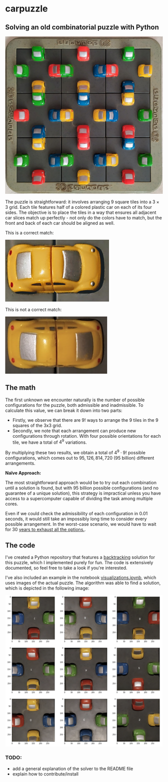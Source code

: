 # carpuzzle

## Solving an old combinatorial puzzle with Python

![the puzle in some random configuration](data/imgs/puzzle.jpg)

The puzzle is straightforward: it involves arranging $9$ square tiles into a $3\times 3$ grid. Each tile features half of a colored plastic car on each of its four sides. The objective is to place the tiles in a way that ensures all adjacent car slices match up perfectly - not only do the colors have to match, but the front and back of each car should be aligned as well.

This is a correct match:

![match](data/imgs/match.png)

This is not a correct match:

![unmatch](data/imgs/unmatch.png)

## The math

The first unknown we encounter naturally is the number of possible configurations for the puzzle, both admissible and inadmissible. To calculate this value, we can break it down into two parts:

- Firstly, we observe that there are $9!$ ways to arrange the 9 tiles in the 9 squares of the 3x3 grid.
- Secondly, we note that each arrangement can produce new configurations through rotation. With four possible orientations for each tile, we have a total of $4^9$ variations.

By multiplying these two results, we obtain a total of $4^9 \cdot 9!$ possible configurations, which comes out to $95,126,814,720$ (95 billion) different arrangements.

**Naïve Approach:**

The most straightforward approach would be to try out each combination until a solution is found, but with 95 billion possible configurations (and no guarantee of a unique solution), this strategy is impractical unless you have access to a supercomputer capable of dividing the task among multiple cores.

Even if we could check the admissibility of each configuration in 0.01 seconds, it would still take an impossibly long time to consider every possible arrangement. In the worst-case scenario, we would have to wait for 30 [years to exhaust all the options.](https://www.google.com/search?q=(4%5E9)*(9!)*0.01+seconds+to+years&rlz=1C5CHFA_enCL1033CL1033&oq=(4%5E9)*(9!)*0.01+seconds+to+years&aqs=chrome.0.69i59j6.4153j0j7&sourceid=chrome&ie=UTF-8).

## The code

I've created a Python repository that features a [backtracking](https://en.wikipedia.org/wiki/Backtracking) solution for this puzzle, which I implemented purely for fun. The code is extensively documented, so feel free to take a look if you're interested.

I've also included an example in the notebook [visualizations.ipynb](visualization.ipynb), which uses images of the actual puzzle. The algorithm was able to find a solution, which is depicted in the following image:

![solution](data/imgs/solution.png) 

### TODO:

- add a general explanation of the solver to the README file
- explain how to contribute/install
